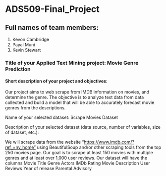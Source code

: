 # ADS509-Final_Project

## Full names of team members: 
1. Kevon Cambridge
2. Payal Muni
3. Kevin Stewart

### Title of your Applied Text Mining project: Movie Genre Prediction

#### Short description of your project and objectives: 

Our project aims to web scrape from IMDB information on movies, and determine the genre. The objective is to analyze text data from data collected and build a model that will be able to accurately forecast movie genres from the descriptions. 

Name of your selected dataset: Scrape Movies Dataset

Description of your selected dataset (data source, number of variables, size of dataset, etc.): 

We will scrape data from the website “https://www.imdb.com/?ref_=nv_home” using BeautifulSoup and/or other scraping tools from the top 250 movies page. Our goal is to scrape at least 150 movies with multiple genres and at least over 1,000 user reviews. Our dataset will have the columns
Movie Title
Genre
Actors
IMDb Rating
Movie Description
User Reviews
Year of release
Parental Advisory
